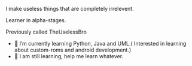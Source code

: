 I make useless things that are completely irrelevent.

Learner in alpha-stages.

Previously called TheUselessBro
- 🌱 I’m currently learning Python, Java and UML.( Interested in learning about custom-roms and android development.)
- 🤔 I am still learning, help me learn whatever.
<!--
**User132New/User132New** is a ✨ _special_ ✨ repository because its `README.md` (this file) appears on your GitHub profile.

Here are some ideas to get you started:

- 🔭 I’m currently working on ...
- 🌱 I’m currently learning ...
- 👯 I’m looking to collaborate on ...
- 🤔 I’m looking for help with ...
- 💬 Ask me about ...
- 📫 How to reach me: ...
- 😄 Pronouns: ...
- ⚡ Fun fact: ...
-->
